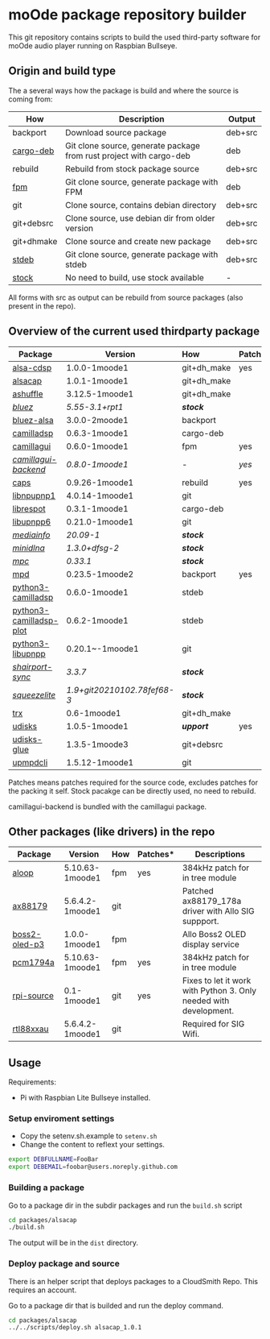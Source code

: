 # moOde package repository builder

This git repository contains scripts to build the used third-party software for moOde audio player running on Raspbian Bullseye.

## Origin and build type
The a several ways how the package is build and where the source is coming from:

| How   | Description |  Output        |
|------------|-------------| --|
| backport   | Download source package  | deb+src |
| [cargo-deb](https://github.com/kornelski/cargo-deb)  | Git clone source, generate package from rust project with cargo-deb| deb |
| rebuild    | Rebuild from stock package source | deb+src |
| [fpm](https://github.com/jordansissel/fpm)   | Git clone source, generate package with FPM| deb |
| git        | Clone source, contains debian directory | deb+src |
| git+debsrc | Clone source, use debian dir from older version | deb+src |
| git+dhmake | Clone source and create new package | deb+src |
| [stdeb](https://github.com/astraw/stdeb)   | Git clone source, generate package with stdeb| deb+src |
| [stock](https://packages.debian.org/bullseye/)      | No need to build, use stock available | - |

All forms with src as output can be rebuild from source packages (also present in the repo).

## Overview of the current used thirdparty package


| Package    |      Version    | How  | Patches* |
|----------  |-----------------|:----|---------------|
| [alsa-cdsp](https://github.com/scripple/alsa_cdsp)  | 1.0.0-1moode1  | git+dh_make | yes |
| [alsacap](https://github.com/bubbapizza/alsacap)    | 1.0.1-1moode1  | git+dh_make |  |
| [ashuffle](https://github.com/joshkunz/ashuffle)   | 3.12.5-1moode1 | git+dh_make |  |
| [*bluez*](https://github.com/bluez/bluez)      | *5.55-3.1+rpt1* | ***stock*** |
| [bluez-alsa](https://github.com/Arkq/bluez-alsa) | 3.0.0-2moode1  | backport    |  |
| [camilladsp](https://github.com/HEnquist/camilladsp) | 0.6.3-1moode1  | cargo-deb   |  |
| [camillagui](https://github.com/HEnquist/camillagui) | 0.6.0-1moode1  | fpm   | yes |
| [*camillagui-backend*](https://github.com/HEnquist/camillagui-backend) | *0.8.0-1moode1*  | *-*  | *yes* |
| [caps](http://quitte.de/dsp/caps.html)       | 0.9.26-1moode1 | rebuild     | yes |
| [libnpupnp1](https://www.lesbonscomptes.com/upmpdcli/index.html) | 4.0.14-1moode1 | git         |  |
| [librespot](https://github.com/librespot-org/librespot)  | 0.3.1-1moode1  | cargo-deb   |  |
| [libupnpp6](https://www.lesbonscomptes.com/upmpdcli/index.html)  | 0.21.0-1moode1 | git         |  |
| [*mediainfo*](https://mediaarea.net/nl/MediaInfo)  | *20.09-1* | ***stock*** |
| [*minidlna*](https://sourceforge.net/projects/minidlna/)   | *1.3.0+dfsg-2* | ***stock*** |
| [*mpc*](https://www.musicpd.org/)        | *0.33.1* | ***stock*** |
| [mpd](https://www.musicpd.org/)        | 0.23.5-1moode2 | backport    | yes |
| [python3-camilladsp](https://github.com/HEnquist/pycamilladsp) | 0.6.0-1moode1 | stdeb |  |
| [python3-camilladsp-plot](https://github.com/HEnquist/pycamilladsp-plot) | 0.6.2-1moode1 | stdeb |  |
| [python3-libupnpp](https://www.lesbonscomptes.com/upmpdcli/index.html) | 0.20.1~-1moode1 | git   |  |
| [*shairport-sync*](https://github.com/mikebrady/shairport-sync) | *3.3.7*| ***stock*** |
| [*squeezelite*](https://github.com/ralph-irving/squeezelite)| *1.9+git20210102.78fef68-3* | ***stock*** |
| [trx](http://www.pogo.org.uk/~mark/trx/)        | 0.6-1moode1    |  git+dh_make |  |
| [udisks](https://www.freedesktop.org/wiki/Software/udisks/) | 1.0.5-1moode1 | ***upport*** | yes |
| [udisks-glue](https://github.com/fernandotcl/udisks-glue) | 1.3.5-1moode3 | git+debsrc |  |
| [upmpdcli](https://www.lesbonscomptes.com/upmpdcli/index.html)   | 1.5.12-1moode1 | git |  |

Patches means patches required for the source code, excludes patches for the packing it self.
Stock pacakge can be directly used, no need to rebuild.

camillagui-backend is bundled with the camillagui package.

## Other packages (like drivers) in the repo
| Package    |      Version    | How  | Patches* | Descriptions |
|----------  |-----------------|:----|---------------|----------|
| [aloop](https://github.com/moode-player/pkgbuild )    | 5.10.63-1moode1  | fpm | yes | 384kHz patch for in tree module
| [ax88179](https://github.com/allocom/USBridgeSig-AX2v0.git)    | 5.6.4.2-1moode1  | git |  | Patched  ax88179_178a driver with Allo SIG suppport.
| [boss2-oled-p3](https://github.com/allocom/allo_boss2_oled_p3)  | 1.0.0-1moode1  | fpm |  | Allo Boss2 OLED display service
| [pcm1794a](https://github.com/moode-player/pkgbuild)  | 5.10.63-1moode1  | fpm | yes | 384kHz patch for in tree module
| [rpi-source](https://github.com/RPi-Distro/rpi-source)    | 0.1-1moode1  | git | yes | Fixes to let it work with Python 3. Only needed with development.
| [rtl88xxau](https://github.com/aircrack-ng/rtl8812au)    | 5.6.4.2-1moode1  | git |  | Required for SIG Wifi.





## Usage

Requirements:
* Pi with Raspbian Lite Bullseye installed.
### Setup enviroment settings
* Copy the setenv.sh.example to `setenv.sh`
* Change the content to reflext your settings.

```bash
export DEBFULLNAME=FooBar
export DEBEMAIL=foobar@users.noreply.github.com
```

### Building a package
Go to a package dir in the subdir packages and run the `build.sh` script

```bash
cd packages/alsacap
./build.sh
```
The output will be in the `dist` directory.
### Deploy package and source

There is an helper script that deploys packages to a CloudSmith Repo.
This requires an account.

Go to a package dir that is builded and run the deploy command.

```bash
cd packages/alsacap
../../scripts/deploy.sh alsacap_1.0.1
```


